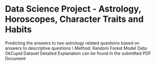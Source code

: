 # Data Science Project - Astrology, Horoscopes, Character Traits and Habits
Predicting the answers to two astrology related questions based on answers to descriptive questions \\ 
Method: Random Forest Model
Data: OkCupid Dataset
Detailed Explanation can be found in the submitted PDF Document 
